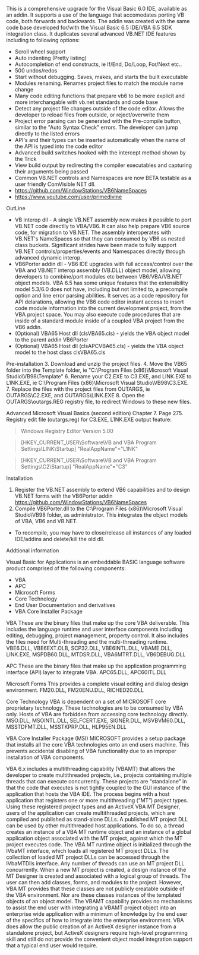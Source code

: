 
This is a comprehensive upgrade for the Visual Basic 6.0 IDE, available as an addin.  It supports a use of the language that accomodates porting VB code, both forwards and backwards.  The addin was created with the same code base developed for/with the Visual Basic 6.5 IDE/VBA 6.5 SDK integration class.  It duplicates several advanced VB.NET IDE features including to following options:
* Scroll wheel support
* Auto indenting (Pretty listing)
* Autocompletion of end constructs, ie If/End, Do/Loop, For/Next etc..
* 500 undos/redos
* Start without debugging.  Saves, makes, and starts the built executable
* Modules renaming.  Renames project files to match the module name change
* Many code editing functions that prepare vb6 to be more explicit and more interchangable with vb.net standards and code base
* Detect any project file changes outside of the code editor.  Allows the developer to reload files from outside, or reject/overwrite them
* Project error parsing can be generated with the Pre-compile button, similar to the "Auto Syntax Check" errors.  The developer can jump directly to the listed errors 
* API's and their types can be inserted automatically when the name of the API is typed into the code editor
* Advanced build switches hooked with the intercept method shown by the Trick
* View build output by redirecting the compiler executables and capturing their arguments being passed
* Common VB.NET controls and Namespaces are now BETA testable as a user friendly ComVisible NET dll.
* https://github.com/WindowStations/VB6NameSpaces
* https://www.youtube.com/user/primedivine

OutLine
* VB interop dll - A single VB.NET assembly now makes it possible to port VB.NET code directlly to VBA/VB6.  It can also help prepare VB6 source code, for migration to VB.NET.  The assembly interoperates with VB.NET's NameSpaces so that they can consumed by VB6 as nested class buckets.  Significant strides have been made to fully support VB.NET controls/properties/events and Namespaces directly through advanced dynamic interop.
* VB6Porter addin dll - VB6 IDE upgrades with full access/control over the VBA and VB.NET interop assembly (VB.DLL) object model, allowing developers to combine/port modules etc between VB6/VBA/VB.NET object models.  VBA 6.5 has some unique features that the extensibility model 5.3/6.0 does not have, including but not limited to, a precompile option and line error parsing abilities.  It serves as a code repository for API delarations, allowing the VB6 code editor instant access to insert code module information into the current development project, from the VBA project space. You may also execute code procedures that are inside of a standard module inside of a coupled VBA project from the VB6 addin.
* (Optional) VBA65 Host dll (clsVBA65.cls) - yields the VBA object model to the parent addin VB6Porter
* (Optional) VBA65 Host dll (clsAPCVBA65.cls) - yields the  VBA object model to the host class clsVBA65.cls


Pre-installation
3. Download and unzip the project files.
4. Move the VB65 folder into the Template folder, ie "C:\Program Files (x86)\Microsoft Visual Studio\VB98\Template"
6. Rename your C2.EXE to C3.EXE, and LINK.EXE to L1NK.EXE, ie C:\Program Files (x86)\Microsoft Visual Studio\VB98\C3.EXE.
7. Replace the files with the project files from OUTARGS, ie OUTARGS\C2.EXE, and OUTARGS\LINK.EXE
8. Open the OUTARGS\outargs.REG registry file, to redirect Windows to these new files.

Advanced Microsoft Visual Basics (second edition) Chapter 7. Page 275.
Registry edit file (outargs.reg) for C3.EXE, L1NK.EXE output feature:

   >Windows Registry Editor Version 5.00
 
   >[HKEY_CURRENT_USER\Software\VB and VBA Program Settings\LINK\Startup]
   >"RealAppName"="L1NK"

   >[HKEY_CURRENT_USER\Software\VB and VBA Program Settings\C2\Startup]
   >"RealAppName"="C3"


Installation
1. Register the VB.NET assembly to extend VB6 capabilities and to design VB.NET forms with the VB6Porter addin https://github.com/WindowStations/VB6NameSpaces
3. Compile VB6Porter.dll to the C:\Program Files (x86)\Microsoft Visual Studio\VB98 folder, as administrator.  This integrates the object models of VBA, VB6 and VB.NET.
* To recompile, you may have to close/release all instances of any loaded IDE/addins and delete/kill the old dll.



Addtional information

 Visual Basic for Applications is an embeddable BASIC language software product comprised of the following components:
 * VBA
 * APC
 * Microsoft Forms
 * Core Technology   
 * End User Documentation and derivatives
 * VBA Core Installer Package

VBA 
These are the binary files that make up the core VBA deliverable.  This includes the language runtime and user interface components including editing, debugging, project management, property control. It also includes the files need for Multi-threading and the multi-threading runtime. 
VBE6.DLL, VBE6EXT.OLB, SCP32.DLL, VBE6INTL.DLL, VBAME.DLL, LINK.EXE, MSPDB60.DLL, MTDSR.DLL, VBA6MTRT.DLL, VB6DEBUG.DLL 
  
APC 
These are the binary files that make up the application programming interface (API) layer to integrate VBA.
APC65.DLL, APC60ITL.DLL 

Microsoft Forms
This provides a complete visual editing and dialog design environment. 
FM20.DLL, FM20ENU.DLL, RICHED20.DLL

Core Technology
VBA is dependent on a set of MICROSOFT core proprietary technology.  These technologies are to be consumed by VBA only.  Hosts of VBA are forbidden from accessing core technology directly. 
MSO.DLL, MSOINTL.DLL, SELFCERT.EXE, SIGNER.DLL, MSVBVM60.DLL, MSSTDFMT.DLL, MSSTKPRP.DLL, HLP95EN.DLL    

VBA Core Installer Package (MSI)
MICROSOFT provides a setup package that installs all the core VBA technologies onto an end users machine.  This prevents accidental disabling of VBA functionality due to an improper installation of VBA components. 

VBA 6.x includes a multithreading capability (VBAMT) that allows the developer to create multithreaded projects, i.e., projects containing multiple threads that can execute concurrently. These projects are “standalone” in that the code that executes is not tightly coupled to the GUI instance of the application that hosts the VBA IDE. The process begins with a host application that registers one or more multithreading (“MT”) project types. Using these registered project types and an ActiveX VBA MT Designer, users of the application can create multithreaded projects, which are compiled and published as stand-alone DLLs.
A published MT project DLL can be used by other multithreaded host applications. To do so, a thread creates an instance of a VBA MT runtime object and an instance of a global application object associated with the MT project, against which the MT project executes code. The VBA MT runtime object is initialized through the IVbaMT interface, which loads all registered MT project DLLs. The collection of loaded MT project DLLs can be accessed through the IVbaMTDlls interface. Any number of threads can use an MT project DLL concurrently.
When a new MT project is created, a design instance of the MT Designer is created and associated with a logical group of threads. The user can then add classes, forms, and modules to the project. However, VBA MT provides that these classes are not publicly creatable outside of the VBA environment. Nor are these classes instances of the templated objects of an object model. The VBAMT capability provides no mechanisms to assist the end user with integrating a VBAMT project object into an enterprise wide application with a minimum of knowledge by the end user of the specifics of how to integrate into the enterprise environment.
VBA does allow the public creation of an ActiveX designer instance from a standalone project, but ActiveX designers require high-level programming skill and still do not provide the convenient object model integration support that a typical end user would require.


